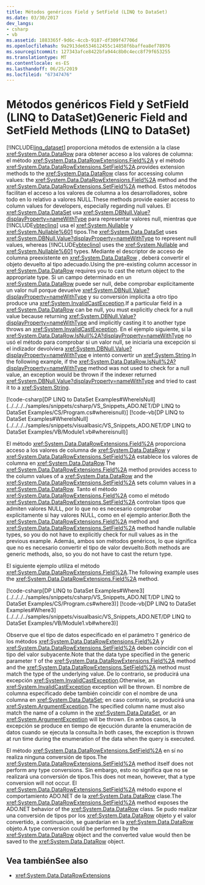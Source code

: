```yaml
---
title: Métodos genéricos Field y SetField (LINQ to DataSet)
ms.date: 03/30/2017
dev_langs:
- csharp
- vb
ms.assetid: 1883365f-9d6c-4ccb-9187-df309f47706d
ms.openlocfilehash: 9a2913de6534612455c14858f6baffea8ef78976
ms.sourcegitcommit: 127343afce8422bfa944c8b0c4ecc8f79f653255
ms.translationtype: MT
ms.contentlocale: es-ES
ms.lasthandoff: 06/25/2019
ms.locfileid: "67347476"
---
```

# <a name="generic-field-and-setfield-methods-linq-to-dataset"></a><span data-ttu-id="44cf2-102">Métodos genéricos Field y SetField (LINQ to DataSet)</span><span class="sxs-lookup"><span data-stu-id="44cf2-102">Generic Field and SetField Methods (LINQ to DataSet)</span></span>
[!INCLUDE[linq_dataset](../../../../includes/linq-dataset-md.md)] <span data-ttu-id="44cf2-103">proporciona métodos de extensión a la clase <xref:System.Data.DataRow> para obtener acceso a los valores de columna: el método <xref:System.Data.DataRowExtensions.Field%2A> y el método <xref:System.Data.DataRowExtensions.SetField%2A>.</span><span class="sxs-lookup"><span data-stu-id="44cf2-103">provides extension methods to the <xref:System.Data.DataRow> class for accessing column values: the <xref:System.Data.DataRowExtensions.Field%2A> method and the <xref:System.Data.DataRowExtensions.SetField%2A> method.</span></span> <span data-ttu-id="44cf2-104">Estos métodos facilitan el acceso a los valores de columna a los desarrolladores, sobre todo en lo relativo a valores NULL.</span><span class="sxs-lookup"><span data-stu-id="44cf2-104">These methods provide easier access to column values for developers, especially regarding null values.</span></span> <span data-ttu-id="44cf2-105">El <xref:System.Data.DataSet> usa <xref:System.DBNull.Value?displayProperty=nameWithType> para representar valores null, mientras que [!INCLUDE[vbteclinq](../../../../includes/vbteclinq-md.md)] usa el <xref:System.Nullable> y <xref:System.Nullable%601> tipos.</span><span class="sxs-lookup"><span data-stu-id="44cf2-105">The <xref:System.Data.DataSet> uses <xref:System.DBNull.Value?displayProperty=nameWithType> to represent null values, whereas [!INCLUDE[vbteclinq](../../../../includes/vbteclinq-md.md)] uses the <xref:System.Nullable> and <xref:System.Nullable%601> types.</span></span> <span data-ttu-id="44cf2-106">Mediante el descriptor de acceso de columna preexistente en <xref:System.Data.DataRow> , deberá convertir el objeto devuelto al tipo adecuado.</span><span class="sxs-lookup"><span data-stu-id="44cf2-106">Using the pre-existing column accessor in <xref:System.Data.DataRow> requires you to cast the return object to the appropriate type.</span></span> <span data-ttu-id="44cf2-107">Si un campo determinado en un <xref:System.Data.DataRow> puede ser null, debe comprobar explícitamente un valor null porque devuelve <xref:System.DBNull.Value?displayProperty=nameWithType> y su conversión implícita a otro tipo produce una <xref:System.InvalidCastException>.</span><span class="sxs-lookup"><span data-stu-id="44cf2-107">If a particular field in a <xref:System.Data.DataRow> can be null, you must explicitly check for a null value because returning <xref:System.DBNull.Value?displayProperty=nameWithType> and implicitly casting it to another type throws an <xref:System.InvalidCastException>.</span></span> <span data-ttu-id="44cf2-108">En el ejemplo siguiente, si la <xref:System.Data.DataRow.IsNull%2A?displayProperty=nameWithType> no usó el método para comprobar si un valor null, se iniciaría una excepción si el indizador devolviera <xref:System.DBNull.Value?displayProperty=nameWithType> e intentó convertir un <xref:System.String>.</span><span class="sxs-lookup"><span data-stu-id="44cf2-108">In the following example, if the <xref:System.Data.DataRow.IsNull%2A?displayProperty=nameWithType> method was not used to check for a null value, an exception would be thrown if the indexer returned <xref:System.DBNull.Value?displayProperty=nameWithType> and tried to cast it to a <xref:System.String>.</span></span>  
  
 [!code-csharp[DP LINQ to DataSet Examples#WhereIsNull](../../../../samples/snippets/csharp/VS_Snippets_ADO.NET/DP LINQ to DataSet Examples/CS/Program.cs#whereisnull)]
 [!code-vb[DP LINQ to DataSet Examples#WhereIsNull](../../../../samples/snippets/visualbasic/VS_Snippets_ADO.NET/DP LINQ to DataSet Examples/VB/Module1.vb#whereisnull)]  
  
 <span data-ttu-id="44cf2-109">El método <xref:System.Data.DataRowExtensions.Field%2A> proporciona acceso a los valores de columna de <xref:System.Data.DataRow> y <xref:System.Data.DataRowExtensions.SetField%2A> establece los valores de columna en <xref:System.Data.DataRow>.</span><span class="sxs-lookup"><span data-stu-id="44cf2-109">The <xref:System.Data.DataRowExtensions.Field%2A> method provides access to the column values of a <xref:System.Data.DataRow> and the <xref:System.Data.DataRowExtensions.SetField%2A> sets column values in a <xref:System.Data.DataRow>.</span></span> <span data-ttu-id="44cf2-110">Tanto el método <xref:System.Data.DataRowExtensions.Field%2A> como el método <xref:System.Data.DataRowExtensions.SetField%2A> controlan tipos que admiten valores NULL, por lo que no es necesario comprobar explícitamente si hay valores NULL, como en el ejemplo anterior.</span><span class="sxs-lookup"><span data-stu-id="44cf2-110">Both the <xref:System.Data.DataRowExtensions.Field%2A> method and <xref:System.Data.DataRowExtensions.SetField%2A> method handle nullable types, so you do not have to explicitly check for null values as in the previous example.</span></span> <span data-ttu-id="44cf2-111">Además, ambos son métodos genéricos, lo que significa que no es necesario convertir el tipo de valor devuelto.</span><span class="sxs-lookup"><span data-stu-id="44cf2-111">Both methods are generic methods, also, so you do not have to cast the return type.</span></span>  
  
 <span data-ttu-id="44cf2-112">El siguiente ejemplo utiliza el método <xref:System.Data.DataRowExtensions.Field%2A>.</span><span class="sxs-lookup"><span data-stu-id="44cf2-112">The following example uses the <xref:System.Data.DataRowExtensions.Field%2A> method.</span></span>  
  
 [!code-csharp[DP LINQ to DataSet Examples#Where3](../../../../samples/snippets/csharp/VS_Snippets_ADO.NET/DP LINQ to DataSet Examples/CS/Program.cs#where3)]
 [!code-vb[DP LINQ to DataSet Examples#Where3](../../../../samples/snippets/visualbasic/VS_Snippets_ADO.NET/DP LINQ to DataSet Examples/VB/Module1.vb#where3)]  
  
 <span data-ttu-id="44cf2-113">Observe que el tipo de datos especificado en el parámetro `T` genérico de los métodos <xref:System.Data.DataRowExtensions.Field%2A> y <xref:System.Data.DataRowExtensions.SetField%2A> deben coincidir con el tipo del valor subyacente.</span><span class="sxs-lookup"><span data-stu-id="44cf2-113">Note that the data type specified in the generic parameter `T` of the <xref:System.Data.DataRowExtensions.Field%2A> method and the <xref:System.Data.DataRowExtensions.SetField%2A> method must match the type of the underlying value.</span></span> <span data-ttu-id="44cf2-114">De lo contrario, se producirá una excepción <xref:System.InvalidCastException>.</span><span class="sxs-lookup"><span data-stu-id="44cf2-114">Otherwise, an <xref:System.InvalidCastException> exception will be thrown.</span></span> <span data-ttu-id="44cf2-115">El nombre de columna especificado debe también coincidir con el nombre de una columna en <xref:System.Data.DataSet>; en caso contrario, se producirá una <xref:System.ArgumentException>.</span><span class="sxs-lookup"><span data-stu-id="44cf2-115">The specified column name must also match the name of a column in the <xref:System.Data.DataSet>, or an <xref:System.ArgumentException> will be thrown.</span></span> <span data-ttu-id="44cf2-116">En ambos casos, la excepción se produce en tiempo de ejecución durante la enumeración de datos cuando se ejecuta la consulta.</span><span class="sxs-lookup"><span data-stu-id="44cf2-116">In both cases, the exception is thrown at run time during the enumeration of the data when the query is executed.</span></span>  
  
 <span data-ttu-id="44cf2-117">El método <xref:System.Data.DataRowExtensions.SetField%2A> en sí no realiza ninguna conversión de tipos.</span><span class="sxs-lookup"><span data-stu-id="44cf2-117">The <xref:System.Data.DataRowExtensions.SetField%2A> method itself does not perform any type conversions.</span></span> <span data-ttu-id="44cf2-118">Sin embargo, esto no significa que no se realizará una conversión de tipos.</span><span class="sxs-lookup"><span data-stu-id="44cf2-118">This does not mean, however, that a type conversion will not occur.</span></span> <span data-ttu-id="44cf2-119">El <xref:System.Data.DataRowExtensions.SetField%2A> método expone el comportamiento ADO.NET de la <xref:System.Data.DataRow> clase.</span><span class="sxs-lookup"><span data-stu-id="44cf2-119">The <xref:System.Data.DataRowExtensions.SetField%2A> method exposes the ADO.NET behavior of the <xref:System.Data.DataRow> class.</span></span> <span data-ttu-id="44cf2-120">Se pudo realizar una conversión de tipos por los <xref:System.Data.DataRow> objeto y el valor convertido, a continuación, se guardarían en la <xref:System.Data.DataRow> objeto.</span><span class="sxs-lookup"><span data-stu-id="44cf2-120">A type conversion could be performed by the <xref:System.Data.DataRow> object and the converted value would then be saved to the <xref:System.Data.DataRow> object.</span></span>  
  
## <a name="see-also"></a><span data-ttu-id="44cf2-121">Vea también</span><span class="sxs-lookup"><span data-stu-id="44cf2-121">See also</span></span>

- <xref:System.Data.DataRowExtensions>
